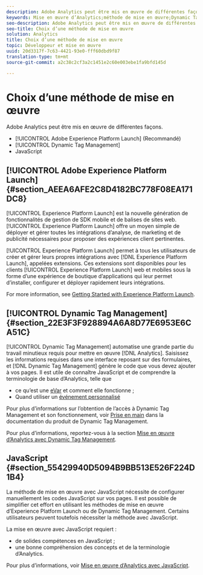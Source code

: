```yaml
---
description: Adobe Analytics peut être mis en œuvre de différentes façons.
keywords: Mise en œuvre d’Analytics;méthode de mise en œuvre;Dynamic Tag Management;dtm;javascript
seo-description: Adobe Analytics peut être mis en œuvre de différentes façons.
seo-title: Choix d’une méthode de mise en œuvre
solution: Analytics
title: Choix d’une méthode de mise en œuvre
topic: Développeur et mise en œuvre
uuid: 20d3317f-7c63-4421-93e0-fff60dbd9f87
translation-type: tm+mt
source-git-commit: a2c38c2cf3a2c1451e2c60e003ebe1fa9bfd145d

---
```



# Choix d’une méthode de mise en œuvre

Adobe Analytics peut être mis en œuvre de différentes façons.

* [!UICONTROL Adobe Experience Platform Launch] (Recommandé)
* [!UICONTROL Dynamic Tag Management]
* JavaScript

## [!UICONTROL Adobe Experience Platform Launch] {#section_AEEA6AFE2C8D4182BC778F08EA171DC8}

[!UICONTROL Experience Platform Launch] est la nouvelle génération de fonctionnalités de gestion de SDK mobile et de balises de sites web. [!UICONTROL Experience Platform Launch] offre un moyen simple de déployer et gérer toutes les intégrations d’analyse, de marketing et de publicité nécessaires pour proposer des expériences client pertinentes.

[!UICONTROL Experience Platform Launch] permet à tous les utilisateurs de créer et gérer leurs propres intégrations avec [!DNL Experience Platform Launch], appelées extensions. Ces extensions sont disponibles pour les clients [!UICONTROL Experience Platform Launch] web et mobiles sous la forme d’une expérience de boutique d’applications qui leur permet d’installer, configurer et déployer rapidement leurs intégrations.

For more information, see [Getting Started with Experience Platform Launch](https://docs.adobelaunch.com/getting-started).

## [!UICONTROL Dynamic Tag Management] {#section_22E3F3F928894A6A8D77E6953E6CA51C}

[!UICONTROL Dynamic Tag Management] automatise une grande partie du travail minutieux requis pour mettre en œuvre [!DNL Analytics]. Saisissez les informations requises dans une interface reposant sur des formulaires, et [!DNL Dynamic Tag Management] génère le code que vous devez ajouter à vos pages.
Il est utile de connaître JavaScript et de comprendre la terminologie de base d’Analytics, telle que

* ce qu’est une [eVar](https://marketing.adobe.com/resources/help/en_US/reference/conversion_var_admin.html) et comment elle fonctionne ;
* Quand utiliser un [événement personnalisé](../../implement/analytics-terminology-basics/c-props-evars/event-custom.md#concept_CDA3C98C85B24A71B4B5C71F24BF918F)

Pour plus d’informations sur l’obtention de l’accès à Dynamic Tag Management et son fonctionnement, voir [Prise en main](https://marketing.adobe.com/resources/help/en_US/dtm/get_started.html) dans la documentation du produit de Dynamic Tag Management.

Pour plus d’informations, reportez-vous à la section [Mise en œuvre d’Analytics avec Dynamic Tag Management](../../implement/c-implement-with-dtm/dtm-implementation-overview.md).

## JavaScript {#section_55429940D5094B9BB513E526F224D1B4}

La méthode de mise en œuvre avec JavaScript nécessite de configurer manuellement les codes JavaScript sur vos pages. Il est possible de simplifier cet effort en utilisant les méthodes de mise en œuvre d’Experience Platform Launch ou de Dynamic Tag Management. Certains utilisateurs peuvent toutefois nécessiter la méthode avec JavaScript.

La mise en œuvre avec JavaScript requiert :

* de solides compétences en JavaScript ;
* une bonne compréhension des concepts et de la terminologie d’Analytics.

Pour plus d’informations, voir [Mise en œuvre d’Analytics avec JavaScript](../../implement/js-implementation/javascript-implementation-overview.md).
